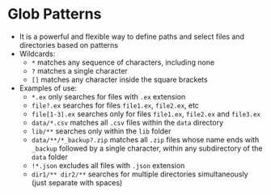 # Glob Patterns

- It is a powerful and flexible way to define paths and select files and directories based on patterns
- Wildcards:
  - `*` matches any sequence of characters, including none
  - `?` matches a single character
  - `[]` matches any character inside the square brackets
- Examples of use:
  - `*.ex` only searches for files with `.ex` extension
  - `file?.ex` searches for files `file1.ex`, `file2.ex`, etc
  - `file[1-3].ex` searches only for files `file1.ex`, `file2.ex` and `file3.ex`
  - `data/*.csv` matches all `.csv` files within the `data` directory
  - `lib/**` searches only within the `lib` folder
  - `data/**/*_backup?.zip` matches all `.zip` files whose name ends with `_backup` followed by a single character, within any subdirectory of the `data` folder
  - `!*.json` excludes all files with `.json` extension
  - `dir1/** dir2/**` searches for multiple directories simultaneously (just separate with spaces)
